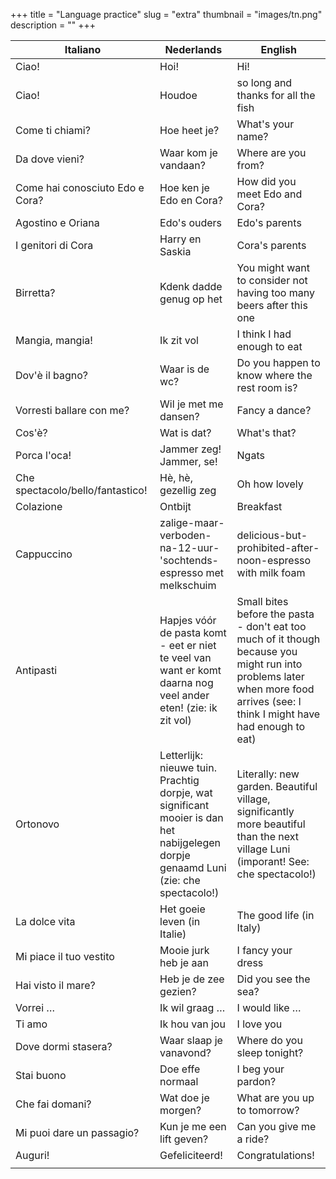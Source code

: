 +++
title = "Language practice"
slug = "extra"
thumbnail = "images/tn.png"
description = ""
+++

| **Italiano** | **Nederlands** | **English** |
|----------------------------------|----------------------------------|----------------------------------|
| Ciao! | Hoi! | Hi! |
| Ciao! | Houdoe | so long and thanks for all the fish |
| Come ti chiami? | Hoe heet je? | What's your name? |
| Da dove vieni? | Waar kom je vandaan? | Where are you from? |
| Come hai conosciuto Edo e Cora? | Hoe ken je Edo en Cora? | How did you meet Edo and Cora? |
| Agostino e Oriana | Edo's ouders | Edo's parents |
| I genitori di Cora | Harry en Saskia | Cora's parents |
| Birretta? | Kdenk dadde genug op het | You might want to consider not having too many beers after this one |
| Mangia, mangia! | Ik zit vol | I think I had enough to eat |
| Dov'è il bagno? | Waar is de wc? | Do you happen to know where the rest room is? |
| Vorresti ballare con me? | Wil je met me dansen? | Fancy a dance? |
| Cos'è? | Wat is dat? | What's that? |
| Porca l'oca! | Jammer zeg! Jammer, se! | Ngats |
| Che spectacolo/bello/fantastico! | Hè, hè, gezellig zeg | Oh how lovely |
| Colazione | Ontbijt | Breakfast |
| Cappuccino | zalige-maar-verboden-na-12-uur-'sochtends-espresso met melkschuim | delicious-but-prohibited-after-noon-espresso with milk foam |
| Antipasti | Hapjes vóór de pasta komt - eet er niet te veel van want er komt daarna nog veel ander eten! (zie: ik zit vol) | Small bites before the pasta - don't eat too much of it though because you might run into problems later when more food arrives (see: I think I might have had enough to eat) |
| Ortonovo | Letterlijk: nieuwe tuin. Prachtig dorpje, wat significant mooier is dan het nabijgelegen dorpje genaamd Luni (zie: che spectacolo!) | Literally: new garden. Beautiful village, significantly more beautiful than the next village Luni (imporant! See: che spectacolo!) |
| La dolce vita | Het goeie leven (in Italie) | The good life (in Italy) |
| Mi piace il tuo vestito | Mooie jurk heb je aan | I fancy your dress |
| Hai visto il mare? | Heb je de zee gezien? | Did you see the sea? |
| Vorrei … | Ik wil graag … | I would like … |
| Ti amo | Ik hou van jou | I love you |
| Dove dormi stasera? | Waar slaap je vanavond? | Where do you sleep tonight? |
| Stai buono | Doe effe normaal | I beg your pardon? |
| Che fai domani? | Wat doe je morgen? | What are you up to tomorrow? |
| Mi puoi dare un passagio? | Kun je me een lift geven? | Can you give me a ride? |
| Auguri! | Gefeliciteerd! | Congratulations! |
|<img width=800/>|<img width=800/>|<img width=800/>|
